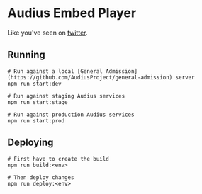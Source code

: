 # Audius Embed Player

Like you've seen on [twitter](https://twitter.com/AudiusProject/status/1293624808459010050).


## Running
```
# Run against a local [General Admission](https://github.com/AudiusProject/general-admission) server
npm run start:dev

# Run against staging Audius services
npm run start:stage

# Run against production Audius services
npm run start:prod
```

## Deploying
```
# First have to create the build
npm run build:<env> 

# Then deploy changes
npm run deploy:<env>
```
